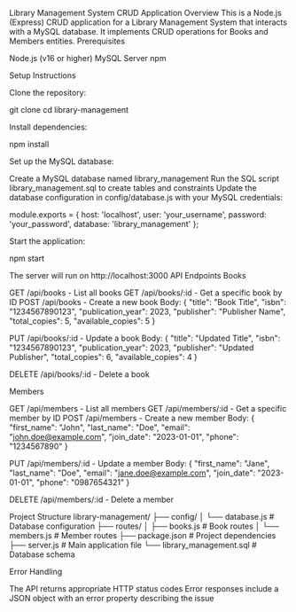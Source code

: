 Library Management System CRUD Application
Overview
This is a Node.js (Express) CRUD application for a Library Management System that interacts with a MySQL database. It implements CRUD operations for Books and Members entities.
Prerequisites

Node.js (v16 or higher)
MySQL Server
npm

Setup Instructions

Clone the repository:

git clone <repository-url>
cd library-management


Install dependencies:

npm install


Set up the MySQL database:


Create a MySQL database named library_management
Run the SQL script library_management.sql to create tables and constraints
Update the database configuration in config/database.js with your MySQL credentials:

module.exports = {
  host: 'localhost',
  user: 'your_username',
  password: 'your_password',
  database: 'library_management'
};


Start the application:

npm start

The server will run on http://localhost:3000
API Endpoints
Books

GET /api/books - List all books
GET /api/books/:id - Get a specific book by ID
POST /api/books - Create a new book
Body: { "title": "Book Title", "isbn": "1234567890123", "publication_year": 2023, "publisher": "Publisher Name", "total_copies": 5, "available_copies": 5 }


PUT /api/books/:id - Update a book
Body: { "title": "Updated Title", "isbn": "1234567890123", "publication_year": 2023, "publisher": "Updated Publisher", "total_copies": 6, "available_copies": 4 }


DELETE /api/books/:id - Delete a book

Members

GET /api/members - List all members
GET /api/members/:id - Get a specific member by ID
POST /api/members - Create a new member
Body: { "first_name": "John", "last_name": "Doe", "email": "john.doe@example.com", "join_date": "2023-01-01", "phone": "1234567890" }


PUT /api/members/:id - Update a member
Body: { "first_name": "Jane", "last_name": "Doe", "email": "jane.doe@example.com", "join_date": "2023-01-01", "phone": "0987654321" }


DELETE /api/members/:id - Delete a member

Project Structure
library-management/
├── config/
│   └── database.js      # Database configuration
├── routes/
│   ├── books.js        # Book routes
│   └── members.js      # Member routes
├── package.json        # Project dependencies
├── server.js           # Main application file
└── library_management.sql  # Database schema

Error Handling

The API returns appropriate HTTP status codes
Error responses include a JSON object with an error property describing the issue
